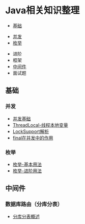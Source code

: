 # Java相关知识整理 #
* [基础](#基础)
 - [并发](#并发)
 - [枚举](#枚举)
* 进阶
* 框架
* [中间件](#中间件)
* 面试题


## 基础

### 并发
* [并发基础](basic/concurrent/并发基础.md)
* [ThreadLocal-线程本地变量](basic/concurrent/ThreadLocal-线程本地变量.md)
* [LockSupport解析](basic/concurrent/LockSupport解析.md)
* [final在并发中的作用](basic/concurrent/final在并发中的作用.md)

### 枚举
* [枚举-基本用法](basic/enum/枚举-基本用法.md)
* [枚举-进阶用法](basic/enum/枚举-进阶用法.md)

## 中间件

### 数据库路由（分库分表）
* [分库分表概述](middleware/sharding/分库分表概述.md)